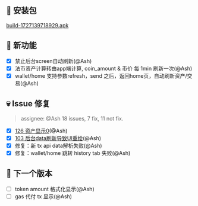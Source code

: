 ## 🚀 安装包

[build-1727139718929.apk](https://dalveywallet.s3.ap-northeast-1.amazonaws.com/release/apks/build-1727139718929.apk)

## 🎉 新功能

- [x] 禁止后台screen自动刷新(@Ash)
- [x] 法币资产计算转由app端计算, coin_amount & 币价 每 1min 刷新一次(@Ash)
- [x] wallet/home 支持参数refresh，send 之后，返回home页，自动刷新资产/交易(@Ash)

## 💀 Issue 修复

> assignee: @Ash 18 issues, 7 fix, 11 not fix.

- [x] [126 资产显示0](https://gitlab.com/dalvey/lightwallet-mobile/-/issues/126)(@Ash)
- [x] [103 后台data刷新导致UI重绘](https://gitlab.com/dalvey/lightwallet-mobile/-/issues/103)(@Ash)
- [x] 修复：新 tx api data解析失败(@Ash)
- [x] 修复：wallet/home 跳转 history tab 失败(@Ash)

## 📅 下一个版本

- [ ] token amount 格式化显示(@Ash)
- [ ] gas 代付 tx 显示(@Ash)
